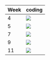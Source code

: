 | Week | coding |
| --- | --- |
| 4 |  ![](https://github.com/kmaooad/coding-19w04-TetyanaIlchenko/workflows/Grading/badge.svg) |
| 5 |  ![](https://github.com/kmaooad/coding-19W05-TetyanaIlchenko/workflows/Grading/badge.svg) |
| 7 |  ![](https://github.com/kmaooad/coding-19W07-TetyanaIlchenko/workflows/Grading/badge.svg) |
| 9 |  ![](https://github.com/kmaooad/coding-19W09-TetyanaIlchenko/workflows/Grading/badge.svg) |
| 11 |  ![](https://github.com/kmaooad/coding-19W11-TetyanaIlchenko/workflows/Grading/badge.svg) |
